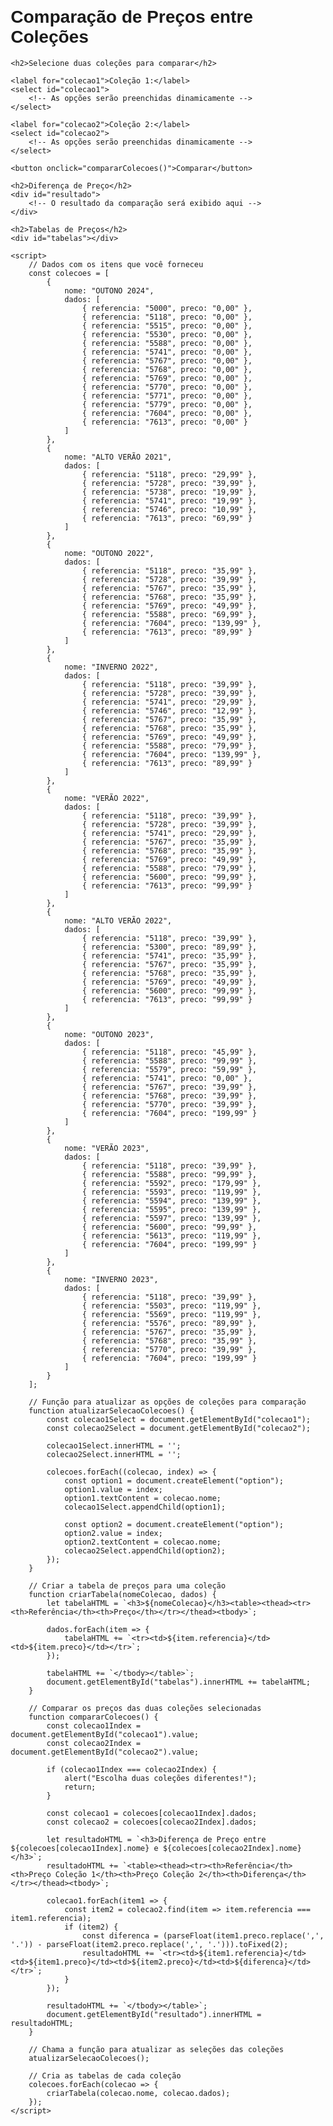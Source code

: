 <!DOCTYPE html>
<html lang="pt-br">
<head>
    <meta charset="UTF-8">
    <meta name="viewport" content="width=device-width, initial-scale=1.0">
    <title>Comparação de Preços - Coleções</title>
    <style>
        body {
            font-family: Arial, sans-serif;
            margin: 20px;
        }
        table {
            width: 100%;
            border-collapse: collapse;
            margin-top: 20px;
        }
        table, th, td {
            border: 1px solid black;
        }
        th, td {
            padding: 8px;
            text-align: center;
        }
        select, button {
            padding: 10px;
            margin: 10px;
        }
    </style>
</head>
<body>
    <h1>Comparação de Preços entre Coleções</h1>

    <h2>Selecione duas coleções para comparar</h2>

    <label for="colecao1">Coleção 1:</label>
    <select id="colecao1">
        <!-- As opções serão preenchidas dinamicamente -->
    </select>

    <label for="colecao2">Coleção 2:</label>
    <select id="colecao2">
        <!-- As opções serão preenchidas dinamicamente -->
    </select>

    <button onclick="compararColecoes()">Comparar</button>

    <h2>Diferença de Preço</h2>
    <div id="resultado">
        <!-- O resultado da comparação será exibido aqui -->
    </div>

    <h2>Tabelas de Preços</h2>
    <div id="tabelas"></div>

    <script>
        // Dados com os itens que você forneceu
        const colecoes = [
            {
                nome: "OUTONO 2024",
                dados: [
                    { referencia: "5000", preco: "0,00" },
                    { referencia: "5118", preco: "0,00" },
                    { referencia: "5515", preco: "0,00" },
                    { referencia: "5530", preco: "0,00" },
                    { referencia: "5588", preco: "0,00" },
                    { referencia: "5741", preco: "0,00" },
                    { referencia: "5767", preco: "0,00" },
                    { referencia: "5768", preco: "0,00" },
                    { referencia: "5769", preco: "0,00" },
                    { referencia: "5770", preco: "0,00" },
                    { referencia: "5771", preco: "0,00" },
                    { referencia: "5779", preco: "0,00" },
                    { referencia: "7604", preco: "0,00" },
                    { referencia: "7613", preco: "0,00" }
                ]
            },
            {
                nome: "ALTO VERÃO 2021",
                dados: [
                    { referencia: "5118", preco: "29,99" },
                    { referencia: "5728", preco: "39,99" },
                    { referencia: "5738", preco: "19,99" },
                    { referencia: "5741", preco: "19,99" },
                    { referencia: "5746", preco: "10,99" },
                    { referencia: "7613", preco: "69,99" }
                ]
            },
            {
                nome: "OUTONO 2022",
                dados: [
                    { referencia: "5118", preco: "35,99" },
                    { referencia: "5728", preco: "39,99" },
                    { referencia: "5767", preco: "35,99" },
                    { referencia: "5768", preco: "35,99" },
                    { referencia: "5769", preco: "49,99" },
                    { referencia: "5588", preco: "69,99" },
                    { referencia: "7604", preco: "139,99" },
                    { referencia: "7613", preco: "89,99" }
                ]
            },
            {
                nome: "INVERNO 2022",
                dados: [
                    { referencia: "5118", preco: "39,99" },
                    { referencia: "5728", preco: "39,99" },
                    { referencia: "5741", preco: "29,99" },
                    { referencia: "5746", preco: "12,99" },
                    { referencia: "5767", preco: "35,99" },
                    { referencia: "5768", preco: "35,99" },
                    { referencia: "5769", preco: "49,99" },
                    { referencia: "5588", preco: "79,99" },
                    { referencia: "7604", preco: "139,99" },
                    { referencia: "7613", preco: "89,99" }
                ]
            },
            {
                nome: "VERÃO 2022",
                dados: [
                    { referencia: "5118", preco: "39,99" },
                    { referencia: "5728", preco: "39,99" },
                    { referencia: "5741", preco: "29,99" },
                    { referencia: "5767", preco: "35,99" },
                    { referencia: "5768", preco: "35,99" },
                    { referencia: "5769", preco: "49,99" },
                    { referencia: "5588", preco: "79,99" },
                    { referencia: "5600", preco: "99,99" },
                    { referencia: "7613", preco: "99,99" }
                ]
            },
            {
                nome: "ALTO VERÃO 2022",
                dados: [
                    { referencia: "5118", preco: "39,99" },
                    { referencia: "5300", preco: "89,99" },
                    { referencia: "5741", preco: "35,99" },
                    { referencia: "5767", preco: "35,99" },
                    { referencia: "5768", preco: "35,99" },
                    { referencia: "5769", preco: "49,99" },
                    { referencia: "5600", preco: "99,99" },
                    { referencia: "7613", preco: "99,99" }
                ]
            },
            {
                nome: "OUTONO 2023",
                dados: [
                    { referencia: "5118", preco: "45,99" },
                    { referencia: "5588", preco: "99,99" },
                    { referencia: "5579", preco: "59,99" },
                    { referencia: "5741", preco: "0,00" },
                    { referencia: "5767", preco: "39,99" },
                    { referencia: "5768", preco: "39,99" },
                    { referencia: "5770", preco: "39,99" },
                    { referencia: "7604", preco: "199,99" }
                ]
            },
            {
                nome: "VERÃO 2023",
                dados: [
                    { referencia: "5118", preco: "39,99" },
                    { referencia: "5588", preco: "99,99" },
                    { referencia: "5592", preco: "179,99" },
                    { referencia: "5593", preco: "119,99" },
                    { referencia: "5594", preco: "139,99" },
                    { referencia: "5595", preco: "139,99" },
                    { referencia: "5597", preco: "139,99" },
                    { referencia: "5600", preco: "99,99" },
                    { referencia: "5613", preco: "119,99" },
                    { referencia: "7604", preco: "199,99" }
                ]
            },
            {
                nome: "INVERNO 2023",
                dados: [
                    { referencia: "5118", preco: "39,99" },
                    { referencia: "5503", preco: "119,99" },
                    { referencia: "5569", preco: "119,99" },
                    { referencia: "5576", preco: "89,99" },
                    { referencia: "5767", preco: "35,99" },
                    { referencia: "5768", preco: "35,99" },
                    { referencia: "5770", preco: "39,99" },
                    { referencia: "7604", preco: "199,99" }
                ]
            }
        ];

        // Função para atualizar as opções de coleções para comparação
        function atualizarSelecaoColecoes() {
            const colecao1Select = document.getElementById("colecao1");
            const colecao2Select = document.getElementById("colecao2");

            colecao1Select.innerHTML = '';
            colecao2Select.innerHTML = '';

            colecoes.forEach((colecao, index) => {
                const option1 = document.createElement("option");
                option1.value = index;
                option1.textContent = colecao.nome;
                colecao1Select.appendChild(option1);

                const option2 = document.createElement("option");
                option2.value = index;
                option2.textContent = colecao.nome;
                colecao2Select.appendChild(option2);
            });
        }

        // Criar a tabela de preços para uma coleção
        function criarTabela(nomeColecao, dados) {
            let tabelaHTML = `<h3>${nomeColecao}</h3><table><thead><tr><th>Referência</th><th>Preço</th></tr></thead><tbody>`;
            
            dados.forEach(item => {
                tabelaHTML += `<tr><td>${item.referencia}</td><td>${item.preco}</td></tr>`;
            });

            tabelaHTML += `</tbody></table>`;
            document.getElementById("tabelas").innerHTML += tabelaHTML;
        }

        // Comparar os preços das duas coleções selecionadas
        function compararColecoes() {
            const colecao1Index = document.getElementById("colecao1").value;
            const colecao2Index = document.getElementById("colecao2").value;

            if (colecao1Index === colecao2Index) {
                alert("Escolha duas coleções diferentes!");
                return;
            }

            const colecao1 = colecoes[colecao1Index].dados;
            const colecao2 = colecoes[colecao2Index].dados;

            let resultadoHTML = `<h3>Diferença de Preço entre ${colecoes[colecao1Index].nome} e ${colecoes[colecao2Index].nome}</h3>`;
            resultadoHTML += `<table><thead><tr><th>Referência</th><th>Preço Coleção 1</th><th>Preço Coleção 2</th><th>Diferença</th></tr></thead><tbody>`;

            colecao1.forEach(item1 => {
                const item2 = colecao2.find(item => item.referencia === item1.referencia);
                if (item2) {
                    const diferenca = (parseFloat(item1.preco.replace(',', '.')) - parseFloat(item2.preco.replace(',', '.'))).toFixed(2);
                    resultadoHTML += `<tr><td>${item1.referencia}</td><td>${item1.preco}</td><td>${item2.preco}</td><td>${diferenca}</td></tr>`;
                }
            });

            resultadoHTML += `</tbody></table>`;
            document.getElementById("resultado").innerHTML = resultadoHTML;
        }

        // Chama a função para atualizar as seleções das coleções
        atualizarSelecaoColecoes();

        // Cria as tabelas de cada coleção
        colecoes.forEach(colecao => {
            criarTabela(colecao.nome, colecao.dados);
        });
    </script>
</body>
</html>
